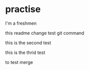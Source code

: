 # practise
I'm a freshmen

this readme change test git command

this is the second test

this is the thrid test

to test merge
